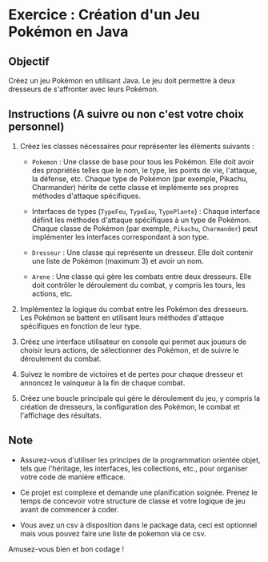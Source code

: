 # Exercice : Création d'un Jeu Pokémon en Java

## Objectif
Créez un jeu Pokémon en utilisant Java. Le jeu doit permettre à deux dresseurs de s'affronter avec leurs Pokémon.

## Instructions (A suivre ou non c'est votre choix personnel)

1. Créez les classes nécessaires pour représenter les éléments suivants :

    - `Pokemon` : Une classe de base pour tous les Pokémon. Elle doit avoir des propriétés telles que le nom, le type, les points de vie, l'attaque, la défense, etc. Chaque type de Pokémon (par exemple, Pikachu, Charmander) hérite de cette classe et implémente ses propres méthodes d'attaque spécifiques.

    - Interfaces de types (`TypeFeu`, `TypeEau`, `TypePlante`) : Chaque interface définit les méthodes d'attaque spécifiques à un type de Pokémon. Chaque classe de Pokémon (par exemple, `Pikachu`, `Charmander`) peut implémenter les interfaces correspondant à son type.

    - `Dresseur` : Une classe qui représente un dresseur. Elle doit contenir une liste de Pokémon (maximum 3) et avoir un nom.

    - `Arene` : Une classe qui gère les combats entre deux dresseurs. Elle doit contrôler le déroulement du combat, y compris les tours, les actions, etc.

2. Implémentez la logique du combat entre les Pokémon des dresseurs. Les Pokémon se battent en utilisant leurs méthodes d'attaque spécifiques en fonction de leur type.

3. Créez une interface utilisateur en console qui permet aux joueurs de choisir leurs actions, de sélectionner des Pokémon, et de suivre le déroulement du combat.

4. Suivez le nombre de victoires et de pertes pour chaque dresseur et annoncez le vainqueur à la fin de chaque combat.

5. Créez une boucle principale qui gère le déroulement du jeu, y compris la création de dresseurs, la configuration des Pokémon, le combat et l'affichage des résultats.

## Note

- Assurez-vous d'utiliser les principes de la programmation orientée objet, tels que l'héritage, les interfaces, les collections, etc., pour organiser votre code de manière efficace.

- Ce projet est complexe et demande une planification soignée. Prenez le temps de concevoir votre structure de classe et votre logique de jeu avant de commencer à coder.

- Vous avez un csv à disposition dans le package data, ceci est optionnel mais vous pouvez faire une liste de pokemon via ce csv.

Amusez-vous bien et bon codage !

